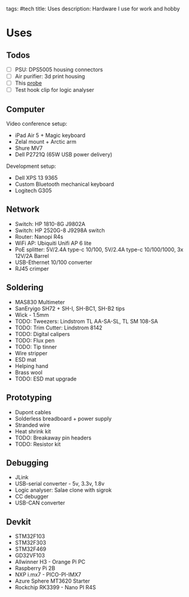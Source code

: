 tags: #tech
title: Uses
description: Hardware I use for work and hobby

Uses
====

Todos
-----

-   [ ] PSU: DPS5005 housing connectors
-   [ ] Air purifier: 3d print housing
-   [ ] This [probe]
-   [ ] Test hook clip for logic analyser

Computer
--------

Video conference setup:

-   iPad Air 5 + Magic keyboard
-   Zelal mount + Arctic arm
-   Shure MV7
-   Dell P2721Q (65W USB power delivery)

Development setup:

-   Dell XPS 13 9365
-   Custom Bluetooth mechanical keyboard
-   Logitech G305

Network
-------

-   Switch: HP 1810-8G J9802A
-   Switch: HP 2520G-8 J9298A switch
-   Router: Nanopi R4s
-   WiFi AP: Ubiquiti Unifi AP 6 lite
-   PoE splitter: 5V/2.4A type-c 10/100, 5V/2.4A type-c 10/100/1000, 3x
    12V/2A Barrel
-   USB-Ethernet 10/100 converter
-   RJ45 crimper

Soldering
---------

-   MAS830 Multimeter
-   SanEryigo SH72 + SH-I, SH-BC1, SH-B2 tips
-   Wick - 1.5mm
-   TODO: Tweezers: Lindstrom TL AA-SA-SL, TL SM 108-SA
-   TODO: Trim Cutter: Lindstrom 8142
-   TODO: Digital calipers
-   TODO: Flux pen
-   TODO: Tip tinner
-   Wire stripper
-   ESD mat
-   Helping hand
-   Brass wool
-   TODO: ESD mat upgrade

Prototyping
-----------

-   Dupont cables
-   Solderless breadboard + power supply
-   Stranded wire
-   Heat shrink kit
-   TODO: Breakaway pin headers
-   TODO: Resistor kit

Debugging
---------

-   JLink
-   USB-serial converter - 5v, 3.3v, 1.8v
-   Logic analyser: Salae clone with sigrok
-   CC debugger
-   USB-CAN converter

Devkit
------

-   STM32F103
-   STM32F303
-   STM32F469
-   GD32VF103
-   Allwinner H3 - Orange Pi PC
-   Raspberry Pi 2B
-   NXP i.mx7 - PICO-PI-IMX7
-   Azure Sphere MT3620 Starter
-   Rockchip RK3399 - Nano PI R4S

  [probe]: https://www.aliexpress.com/item/1005002438082521.html?spm=a2g0o.productlist.0.0.591949035g9GCo&algo_pvid=0bcd8842-af06-42c9-bc03-170e7ee93e4f&algo_exp_id=0bcd8842-af06-42c9-bc03-170e7ee93e4f-0&pdp_ext_f=%7B%22sku_id%22%3A%2212000020657517446%22%7D&pdp_npi=2%40dis%21HUF%2124172.17%2122238.3%21%21%212243.05%21%21%40210318b916641829026963227e24d2%2112000020657517446%21sea&curPageLogUid=gPE5Cobd91dy
